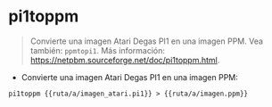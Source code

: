 # pi1toppm

> Convierte una imagen Atari Degas PI1 en una imagen PPM.
> Vea también: `ppmtopi1`.
> Más información: <https://netpbm.sourceforge.net/doc/pi1toppm.html>.

- Convierte una imagen Atari Degas PI1 en una imagen PPM:

`pi1toppm {{ruta/a/imagen_atari.pi1}} > {{ruta/a/imagen.ppm}}`
